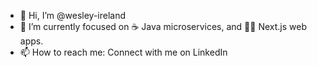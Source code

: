 - 👋 Hi, I’m @wesley-ireland
- 👀 I’m currently focused on ☕️ Java microservices, and 👨‍💻 Next.js web apps.
- 📫 How to reach me: Connect with me on LinkedIn

<!---
wesley-ireland/wesley-ireland is a ✨ special ✨ repository because its `README.md` (this file) appears on your GitHub profile.
You can click the Preview link to take a look at your changes.
--->
